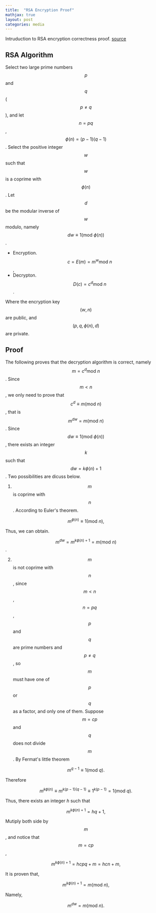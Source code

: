 ```yaml
---
title:  "RSA Encryption Proof"
mathjax: true
layout: post
categories: media
---
```


Intruduction to RSA encryption correctness proof. [source](https://github.com/kaiming00/kaiming00.github.io/blob/master/_data/font-awesome/RSAEncryptionProof.webp)



## RSA Algorithm

Select two large prime numbers $$p$$ and $$q$$ ($$p\ne q$$), and let $$n=pq$$, $$\phi(n)=(p-1)(q-1)$$. Select the positive integer $$w$$ such that $$w$$ is a coprime with $$\phi(n)$$.  Let $$d$$ be the modular inverse of $$w$$ modulo, namely $$dw\equiv 1 (\mathrm{mod}\ \phi(n))$$.

- Encryption. $$c=E(m)=m^w \mathrm{mod}\ n$$,
- Decrypton. $$D(c)=c^d \mathrm{mod}\ n$$.

Where the encryption key $$(w,n)$$ are public, and $$(p,q,\phi(n),d)$$ are private.

## Proof

The following proves that the decryption algorithm is correct, namely $$m=c^d \mathrm{mod}\ n$$. Since $$m<  n$$, we only need to prove that $$c^d \equiv m (\mathrm{mod} \ n)$$, that is $$m^{dw}=m(\mathrm{mod}\ n)$$. Since $$dw\equiv 1(\mathrm{mod}\  \phi(n))$$, there exists an integer $$k$$ such that $$dw=k\phi(n)+1$$. Two possibilities are dicuss below.

1. $$m$$ is coprime with $$n$$. According to  Euler's theorem.
   
$$m^{\phi(n)}\equiv 1(\mathrm{mod} \ n),$$

Thus, we can obtain.

$$m^{dw}=m^{k\phi(n)+1}=m (\mathrm{mod} \ n)$$.

2. $$m$$ is not coprime with $$n$$, since $$m< n$$, $$n=pq$$, $$p$$ and $$q$$ are prime numbers and $$p\ne q$$, so $$m$$ must have one of $$p$$ or $$q$$ as a factor, and only one of them. Suppose $$m=cp$$ and $$q$$ does not divide $$m$$. By Fermat's little theorem
   
$$m^{q-1} \equiv 1 (\mathrm{mod} \ q).$$

Therefore

$$m^{k\phi(n)}\equiv m^{k(p-1)(q-1)}\equiv 1^{k(p-1)}=1 (\mathrm{mod} \ q).$$

Thus, there exists an integer $h$ such that

$$m^{k\phi(n)+1}=hq+1,$$

Mutiply both side by $$m$$, and notice that $$m=cp$$,

$$m^{k\phi(n)+1}=hcpq+m=hcn+m,$$

It is proven that,

$$m^{k\phi(n)+1}=m (\mathrm{mod}\ n),$$

Namely,

$$m^{dw}=m (\mathrm{mod} \ n).$$
